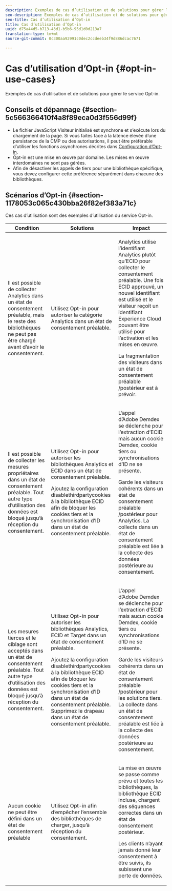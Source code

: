 ```yaml
---
description: Exemples de cas d’utilisation et de solutions pour gérer le service Opt-in.
seo-description: Exemples de cas d’utilisation et de solutions pour gérer le service Opt-in.
seo-title: Cas d’utilisation d’Opt-in
title: Cas d’utilisation d’Opt-in
uuid: d75a44d5-b713-43d1-b5b6-95d1d0d213a7
translation-type: tm+mt
source-git-commit: 0c300aa92991c0dec2ccdeeb34f9d886dcac7671

---
```



# Cas d’utilisation d’Opt-in {#opt-in-use-cases}

Exemples de cas d’utilisation et de solutions pour gérer le service Opt-in.

## Conseils et dépannage {#section-5c566366410f4a8f89eca0d3f556d99f}

* Le fichier JavaScript Visiteur initialisé est synchrone et s’exécute lors du chargement de la page. Si vous faites face à la latence élevée d’une persistance de la CMP ou des autorisations, il peut être préférable d’utiliser les fonctions asynchrones décrites dans [Configuration d’Opt-in](../../implementation-guides/opt-in-service/getting-started.md#section-cf9ab638780141c9b62dc57cf00b7047).
* Opt-in est une mise en œuvre par domaine. Les mises en œuvre interdomaines ne sont pas gérées.
* Afin de désactiver les appels de tiers pour une bibliothèque spécifique, vous devez configurer cette préférence séparément dans chacune des bibliothèques.

## Scénarios d’Opt-in  {#section-1178053c065c430bba26f82ef383a71c}

Ces cas d’utilisation sont des exemples d’utilisation du service Opt-in.

<table id="table_83C85343611344D8A8315157C1B4240F"> 
 <thead> 
  <tr> 
   <th colname="col1" class="entry"> Condition </th> 
   <th colname="col2" class="entry"> Solutions </th> 
   <th colname="col3" class="entry"> Impact </th> 
  </tr>
 </thead>
 <tbody> 
  <tr> 
   <td colname="col1"> <p>Il est possible de collecter Analytics dans un état de consentement préalable, mais le reste des bibliothèques ne peut pas être chargé avant d’avoir le consentement. </p> </td> 
   <td colname="col2"> <p>Utilisez Opt-in pour autoriser la catégorie Analytics dans un état de consentement préalable. </p> </td> 
   <td colname="col3"> <p>Analytics utilise l’identifiant Analytics plutôt qu’ECID pour collecter le consentement préalable. Une fois ECID approuvé, un nouvel identifiant est utilisé et le visiteur reçoit un identifiant Experience Cloud pouvant être utilisé pour l’activation et les mises en œuvre. </p> <p>La fragmentation des visiteurs dans un état de consentement préalable /postérieur est à prévoir. </p> </td> 
  </tr> 
  <tr> 
   <td colname="col1"> <p>Il est possible de collecter les mesures propriétaires dans un état de consentement préalable. Tout autre type d’utilisation des données est bloqué jusqu’à réception du consentement. </p> </td> 
   <td colname="col2"> <p>Utilisez Opt-in pour autoriser les bibliothèques Analytics et ECID dans un état de consentement préalable. </p> <p>Ajoutez la configuration disablethirdpartycookies à la bibliothèque ECID afin de bloquer les cookies tiers et la synchronisation d’ID dans un état de consentement préalable. </p> </td> 
   <td colname="col3"> <p>L’appel d’Adobe Demdex se déclenche pour l’extraction d’ECID mais aucun cookie Demdex, cookie tiers ou synchronisations d’ID ne se présente. </p> <p>Garde les visiteurs cohérents dans un état de consentement préalable /postérieur pour Analytics. La collecte dans un état de consentement préalable est liée à la collecte des données postérieure au consentement. </p> </td> 
  </tr> 
  <tr> 
   <td colname="col1"> <p>Les mesures tierces et le ciblage sont acceptés dans un état de consentement préalable. Tout autre type d’utilisation des données est bloqué jusqu’à réception du consentement. </p> </td> 
   <td colname="col2"> <p>Utilisez Opt-in pour autoriser les bibliothèques Analytics, ECID et Target dans un état de consentement préalable. </p> <p>Ajoutez la configuration <span class="codeph">disablethirdpartycookies</span> à la bibliothèque ECID afin de bloquer les cookies tiers et la synchronisation d’ID dans un état de consentement préalable. Supprimez le drapeau dans un état de consentement préalable. </p> </td> 
   <td colname="col3"> <p>L’appel d’Adobe Demdex se déclenche pour l’extraction d’ECID mais aucun cookie Demdex, cookie tiers ou synchronisations d’ID ne se présente. </p> <p>Garde les visiteurs cohérents dans un état de consentement préalable /postérieur pour les solutions tiers. La collecte dans un état de consentement préalable est liée à la collecte des données postérieure au consentement. </p> </td> 
  </tr> 
  <tr> 
   <td colname="col1"> <p>Aucun cookie ne peut être défini dans un état de consentement préalable </p> </td> 
   <td colname="col2"> <p>Utilisez Opt-in afin d’empêcher l’ensemble des bibliothèques de charger, jusqu’à réception du consentement. </p> </td> 
   <td colname="col3"> <p>La mise en œuvre se passe comme prévu et toutes les bibliothèques, la bibliothèque ECID incluse, chargent des séquences correctes dans un état de consentement postérieur. </p> <p>Les clients n’ayant jamais donné leur consentement à être suivis, ils subissent une perte de données. </p> </td> 
  </tr> 
 </tbody> 
</table>

